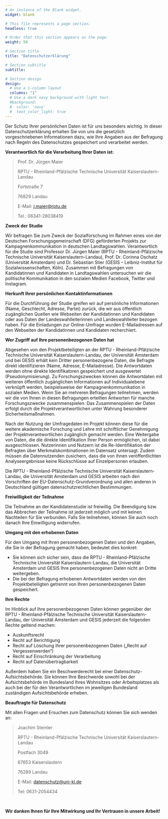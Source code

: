 ```yaml
---
# An instance of the Blank widget.
widget: blank

# This file represents a page section.
headless: true

# Order that this section appears on the page.
weight: 50

# Section title
title: "Datenschutzerklärung"

# Section subtitle
subtitle:

# Section design
design:
  # Use a 1-column layout
  columns: "1"
  # Use a dark navy background with light text.
  #background:
  #  color: 'navy'
  #  text_color_light: true
---
```


Der Schutz Ihrer persönlichen Daten ist für uns besonders wichtig. In dieser Datenschutzerklärung erhalten Sie von uns die gesetzlich vorgeschriebenen Informationen dazu, wie Ihre Angaben aus der Befragung nach Regeln des Datenschutzes gespeichert und verarbeitet werden. 

**Verantwortlich für die Verarbeitung Ihrer Daten ist:**

> Prof. Dr. Jürgen Maier
> 
> RPTU - Rheinland-Pfälzische Technische Universität Kaiserslautern-Landau
> 
> Fortstraße 7
> 
> 76829 Landau
> 
> E-Mail: j.maier@rptu.de
> 
> Tel.: 06341-28038419

**Zweck der Studie**

Wir befragen Sie zum Zweck der Sozialforschung im Rahmen eines von der Deutschen Forschungsgemeinschaft (DFG) geförderten Projekts zur Kampagnenkommunikation in deutschen Landtagswahlen. Verantwortlich für die Studie sind Professor Dr. Jürgen Maier (RPTU - Rheinland-Pfälzische Technische Universität Kaiserslautern-Landau), Prof. Dr. Corinna Oschatz (Universität Amsterdam) und Dr. Sebastian Stier (GESIS – Leibniz-Institut für Sozialwissenschaften, Köln). Zusammen mit Befragungen von Kandidatinnen und Kandidaten in Landtagswahlen untersuchen wir die politische Kommunikation in den sozialen Medien Facebook, Twitter und Instagram.

**Herkunft Ihrer persönlichen Kontaktinformationen**

Für die Durchführung der Studie greifen wir auf persönliche Informationen (Name, Geschlecht, Adresse, Partei) zurück, die wir aus öffentlich zugänglichen Quellen wie Webseiten der Kandidatinnen und Kandidaten oder aus Daten der Landeswahlleiterinnen und Landeswahlleiter bezogen haben. Für die Einladungen zur Online-Umfrage wurden E-Mailadressen auf den Webseiten der Kandidatinnen und Kandidaten recherchiert.

**Wer Zugriff auf Ihre personenbezogenen Daten hat**

Abgesehen von den Projektbeteiligten an der RPTU - Rheinland-Pfälzische Technische Universität Kaiserslautern-Landau, der Universität Amsterdam und bei GESIS erhält kein Dritter personenbezogene Daten, die Befragte direkt identifizieren (Name, Adresse, E-Mailadresse). Die Antwortdaten werden ohne direkte Identifikatoren gespeichert und ausgewertet (Pseudonymisierung). Zu Forschungszwecken können die Antwortdaten mit weiteren öffentlich zugänglichen Informationen auf Individualebene verknüpft werden, beispielsweise der Kampagnenkommunikation in sozialen Medien. Wenn Sie an mehreren Befragungen teilnehmen, werden wir die von Ihnen in diesen Befragungen erteilten Antworten für manche Forschungszwecke zusammenspielen. Das Zusammenspielen der Daten erfolgt durch die Projektverantwortlichen unter Wahrung besonderer Sicherheitsmaßnahmen.

Nach der Nutzung der Umfragedaten im Projekt können diese für die weitere akademische Forschung und Lehre mit schriftlicher Genehmigung der Projektverantwortlichen zugänglich gemacht werden. Eine Weitergabe von Daten, die die direkte Identifikation Ihrer Person ermöglichen, ist dabei ausgeschlossen. Nutzerinnen und Nutzern ist die Re-Identifikation der Befragten über Merkmalskombinationen im Datensatz untersagt. Zudem müssen die Datennutzenden zusichern, dass die von ihnen veröffentlichten Analyseergebnisse keine Rückschlüsse auf Einzelpersonen erlauben. 

Die RPTU - Rheinland-Pfälzische Technische Universität Kaiserslautern-Landau, die Universität Amsterdam und GESIS arbeiten nach den Vorschriften der EU-Datenschutz-Grundverordnung und allen anderen in Deutschland gültigen datenschutzrechtlichen Bestimmungen.

**Freiwilligkeit der Teilnahme**

Die Teilnahme an der Kandidatenstudie ist freiwillig. Die Beendigung bzw. das Abbrechen der Teilnahme ist jederzeit möglich und mit keinen Nachteilen für Sie verbunden. Falls Sie teilnehmen, können Sie auch noch danach Ihre Einwilligung widerrufen.

**Umgang mit den erhobenen Daten**

Für den Umgang mit Ihren personenbezogenen Daten und den Angaben, die Sie in der Befragung gemacht haben, bedeutet dies konkret:

* Sie können sich sicher sein, dass die RPTU - Rheinland-Pfälzische Technische Universität Kaiserslautern-Landau, die Universität Amsterdam und GESIS Ihre personenbezogenen Daten nicht an Dritte weitergeben.
* Die bei der Befragung erhobenen Antwortdaten werden von den Projektbeteiligten getrennt von Ihren personenbezogenen Daten gespeichert.

**Ihre Rechte**

Im Hinblick auf Ihre personenbezogenen Daten können gegenüber der RPTU - Rheinland-Pfälzische Technische Universität Kaiserslautern-Landau, der Universität Amsterdam und GESIS jederzeit die folgenden Rechte geltend machen:

*	Auskunftsrecht
*	Recht auf Berichtigung
*	Recht auf Löschung Ihrer personenbezogenen Daten („Recht auf Vergessenwerden“)
*	Recht auf Einschränkung der Verarbeitung
*	Recht auf Datenübertragbarkeit

Außerdem haben Sie ein Beschwerderecht bei einer Datenschutz-Aufsichtsbehörde. Sie können Ihre Beschwerde sowohl bei der Aufsichtsbehörde im Bundesland Ihres Wohnsitzes oder Arbeitsplatzes als auch bei der für den Verantwortlichen im jeweiligen Bundesland zuständigen Aufsichtsbehörde erheben.

**Beauftragte für Datenschutz**

Mit allen Fragen und Ersuchen zum Datenschutz können Sie sich wenden an:

> Joachim Stemler
> 
> RPTU - Rheinland-Pfälzische Technische Universität Kaiserslautern-Landau
> 
> Postfach 3049
> 
> 67653 Kaiserslautern
> 
> 76289 Landau
> 
> E-Mail: datenschutz@uni-kl.de
> 
> Tel: 0631-2054434 

<br></p>

**Wir danken Ihnen für Ihre Mitwirkung und Ihr Vertrauen in unsere Arbeit!**

